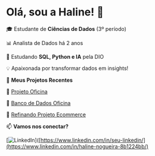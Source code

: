 # Olá, sou a Haline! 👋

🎓 Estudante de **Ciências de Dados** (3º período)  

📊 Analista de Dados há 2 anos  

🚀 Estudando **SQL, Python e IA** pela DIO  

💡 Apaixonada por transformar dados em insights!

📌 **Meus Projetos Recentes**

🔹 [Projeto Oficina](https://github.com/HalineNogueira/ProjetoOficina)  

🔹 [Banco de Dados Oficina](https://github.com/HalineNogueira/bancodedados-oficina)  

🔹 [Refinando Projeto Ecommerce](https://github.com/HalineNogueira/RefinandoProjetoEcommerce)  

📫 **Vamos nos conectar?**  

[![LinkedIn](https://img.shields.io/badge/LinkedIn-HalineNogueira-blue?logo=linkedin)]([https://www.linkedin.com/in/seu-linkedin/](https://www.linkedin.com/in/haline-nogueira-8b1224bb/)


<!--
**HalineNogueira/HalineNogueira** is a ✨ _special_ ✨ repository because its `README.md` (this file) appears on your GitHub profile.

Here are some ideas to get you started:

- 🔭 I’m currently working on ...
- 🌱 I’m currently learning ...
- 👯 I’m looking to collaborate on ...
- 🤔 I’m looking for help with ...
- 💬 Ask me about ...
- 📫 How to reach me: ...
- 😄 Pronouns: ...
- ⚡ Fun fact: ...
-->
